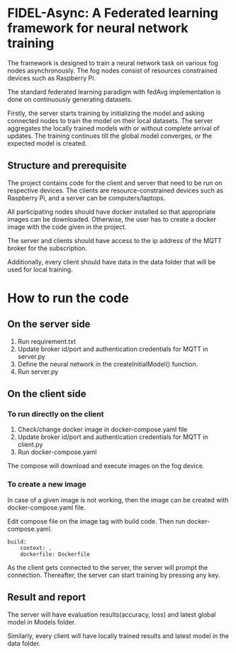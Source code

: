 # FIDEL-Async: A Federated learning framework for neural network training

The framework is designed to train a neural network task on various fog nodes asynchronously. The fog nodes consist of resources constrained devices such as Raspberry Pi.

The standard federated learning paradigm with fedAvg implementation is done on continuously generating datasets. 

Firstly, the server starts training by initializing the model and asking connected nodes to train the model on their local datasets. The server aggregates the locally trained models with or without complete arrival of updates. The training continues till the global model converges, or the expected model is created. 

## Structure and prerequisite

The project contains code for the client and server that need to be run on respective devices. The clients are resource-constrained devices such as Raspberry Pi, and a server can be computers/laptops.  

All participating nodes should have docker installed so that appropriate images can be downloaded. Otherwise, the user has to create a docker image with the code given in the project. 

The server and clients should have access to the ip address of the MQTT broker for the subscription. 

Additionally, every client should have data in the data folder that will be used for local training. 

# How to run the code

## On the server side
1. Run requirement.txt
2. Update broker id/port and authentication credentials for MQTT in server.py
3. Define the neural network in the createInitialModel() function.
4. Run server.py


## On the client side 

### To run directly on the client 
1. Check/change docker image in docker-compose.yaml file
2. Update broker id/port and authentication credentials for MQTT in client.py
3. Run docker-compose.yaml 

The compose will download and execute images on the fog device. 


### To create a new image

In case of a given image is not working, then the image can be created with docker-compose.yaml file. 

Edit compose file on the image tag with build code. Then run docker-compose.yaml.
```
build:
    context: .
    dockerfile: Dockerfile
```

As the client gets connected to the server, the server will prompt the connection. Thereafter, the server can start training by pressing any key.

## Result  and report

The server will have evaluation results(accuracy, loss) and latest global model in Models folder.  

Similarly, every client will have locally trained results and latest model in the data folder. 






